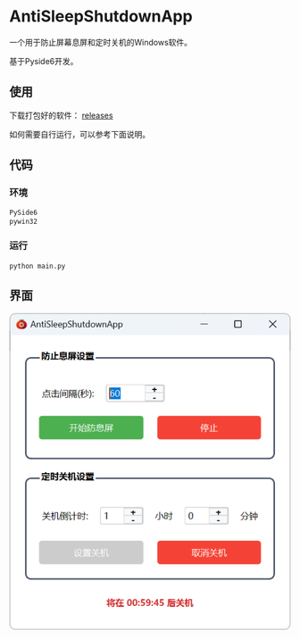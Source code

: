 # AntiSleepShutdownApp

一个用于防止屏幕息屏和定时关机的Windows软件。

基于Pyside6开发。

## 使用

下载打包好的软件： [releases](https://github.com/MGzhou/AntiSleepShutdownApp/releases/tag/App)

如何需要自行运行，可以参考下面说明。

## 代码

### 环境

```
PySide6
pywin32
```

### 运行

```
python main.py
```

## 界面

![1743778252109](image/README/1743778252109.png)
